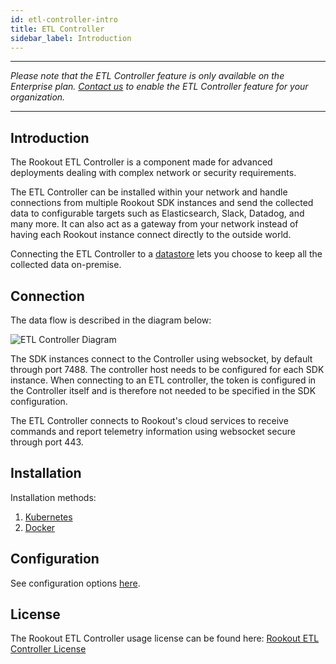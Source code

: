 ```yaml
---
id: etl-controller-intro
title: ETL Controller
sidebar_label: Introduction
---
```


---

*Please note that the ETL Controller feature is only available on the Enterprise plan. [Contact us](https://www.rookout.com/company/contact) to enable the ETL Controller feature for your organization.*

---

## Introduction

The Rookout ETL Controller is a component made for advanced deployments dealing with complex network or security requirements.

The ETL Controller can be installed within your network and handle connections from multiple Rookout SDK instances and send the collected data to configurable targets such as Elasticsearch, Slack, Datadog, and many more. It can also act as a gateway from your network instead of having each Rookout instance connect directly to the outside world.

Connecting the ETL Controller to a [datastore](datastore-intro.md) lets you choose to keep all the collected data on-premise.

## Connection

The data flow is described in the diagram below:

![ETL Controller Diagram](/img/screenshots/etl_controller_diagram.png)

The SDK instances connect to the Controller using websocket, by default through port 7488. The controller host needs to be configured for each SDK instance. When connecting to an ETL controller, the token is configured in the Controller itself and is therefore not needed to be specified in the SDK configuration.

The ETL Controller connects to Rookout's cloud services to receive commands and report telemetry information using websocket secure through port 443.

## Installation

Installation methods:

1. [Kubernetes](etl-controller-k8s.md)
2. [Docker](etl-controller-docker.md)

## Configuration

See configuration options [here](etl-controller-config.md).

## License

The Rookout ETL Controller usage license can be found here:
[Rookout ETL Controller License](license.md)
